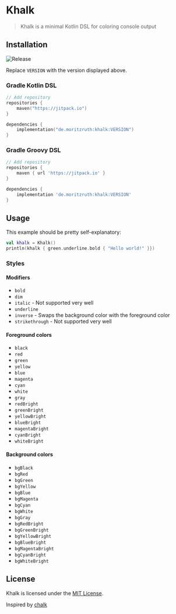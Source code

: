 # Khalk
> Khalk is a minimal Kotlin DSL for coloring console output

## Installation
![Release](https://jitpack.io/v/de.moritzruth/khalk.svg?style=flat-square)

Replace `VERSION` with the version displayed above.

### Gradle Kotlin DSL
```kotlin
// Add repository
repositories {
    maven("https://jitpack.io")
}

dependencies {
    implementation("de.moritzruth:khalk:VERSION")
}
```

### Gradle Groovy DSL
```groovy
// Add repository
repositories {
    maven { url 'https://jitpack.io' }
}

dependencies {
    implementation 'de.moritzruth:khalk:VERSION'
}
```

## Usage
This example should be pretty self-explanatory:

```kotlin
val khalk = Khalk()
println(khalk { green.underline.bold { "Hello world!" }})
```

### Styles
#### Modifiers
- `bold`
- `dim`
- `italic` - Not supported very well
- `underline`
- `inverse` - Swaps the background color with the foreground color
- `strikethrough` - Not supported very well

#### Foreground colors
- `black`
- `red`
- `green`
- `yellow`
- `blue`
- `magenta`
- `cyan`
- `white`
- `gray`
- `redBright`
- `greenBright`
- `yellowBright`
- `blueBright`
- `magentaBright`
- `cyanBright`
- `whiteBright`

#### Background colors
- `bgBlack`
- `bgRed`
- `bgGreen`
- `bgYellow`
- `bgBlue`
- `bgMagenta`
- `bgCyan`
- `bgWhite`
- `bgGray`
- `bgRedBright`
- `bgGreenBright`
- `bgYellowBright`
- `bgBlueBright`
- `bgMagentaBright`
- `bgCyanBright`
- `bgWhiteBright`

## License
Khalk is licensed under the [MIT License](/LICENSE).

Inspired by [chalk](https://github.com/chalk/chalk)
